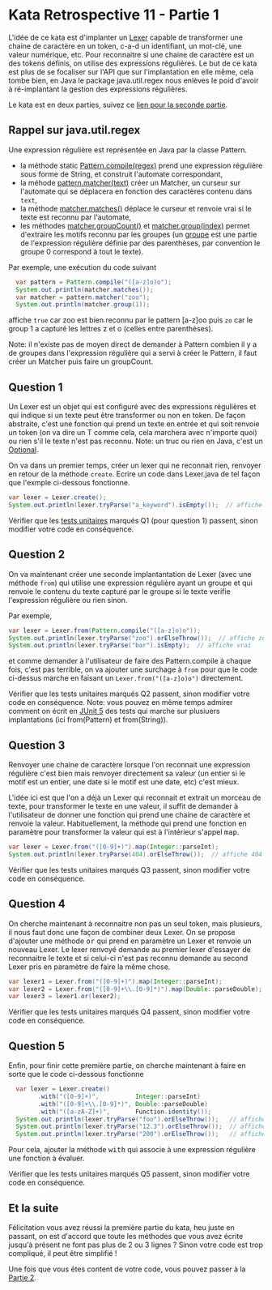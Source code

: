 # Kata Retrospective 11 - Partie 1

L'idée de ce kata est d'implanter un [Lexer](https://en.wikipedia.org/wiki/Lexer) capable de transformer une chaine de caractère en un token, c-a-d un identifiant, un mot-clé, une valeur numérique, etc. Pour reconnaitre si une chaine de caractère est un des tokens définis, on utilise des expressions régulières. Le but de ce kata est plus de se focaliser sur l'API que sur l'implantation en elle même, cela tombe bien, en Java le package java.util.regex nous enlèves le poid d'avoir à ré-implantant la gestion des expressions régulières.

Le kata est en deux parties, suivez ce [lien pour la seconde partie](kata-part2.md).


## Rappel sur java.util.regex

Une expression régulière est représentée en Java par la classe Pattern.
- la méthode static [Pattern.compile(regex)](https://docs.oracle.com/en/java/javase/11/docs/api/java.base/java/util/regex/Pattern.html#compile(java.lang.String)) prend une expression régulière sous forme de String, et construit l'automate correspondant,
- la méhode [pattern.matcher(text)](https://docs.oracle.com/en/java/javase/11/docs/api/java.base/java/util/regex/Pattern.html#matcher(java.lang.CharSequence)) créer un Matcher, un curseur sur l'automate qui se déplacera en fonction des caractères contenu dans `text`,
- la méthode [matcher.matches()](https://docs.oracle.com/en/java/javase/11/docs/api/java.base/java/util/regex/Matcher.html#matches()) déplace le curseur et renvoie vrai si le texte est reconnu par l'automate,
- les méthodes [matcher.groupCount()](https://docs.oracle.com/en/java/javase/11/docs/api/java.base/java/util/regex/Matcher.html#groupCount()) et [matcher.group(index)](https://docs.oracle.com/en/java/javase/11/docs/api/java.base/java/util/regex/Matcher.html#group(int)) permet d'extraire les motifs reconnu par les groupes (un [groupe](https://docs.oracle.com/en/java/javase/11/docs/api/java.base/java/util/regex/Pattern.html#cg) est une partie de l'expression régulière définie par des parenthèses, par convention le groupe 0 correspond à tout le texte).

Par exemple, une exécution du code suivant
```java
  var pattern = Pattern.compile("([a-z]o)o");
  System.out.println(matcher.matches());
  var matcher = pattern.matcher("zoo");
  System.out.println(matcher.group(1));
``` 
affiche `true` car zoo est bien reconnu par le pattern [a-z]oo puis `zo` car le group 1 a capturé les lettres z et o (celles entre parenthèses).

Note: il n'existe pas de moyen direct de demander à Pattern combien il y a de groupes dans l'expression régulière qui a servi à créer le Pattern, il faut créer un Matcher puis faire un groupCount.


## Question 1

Un Lexer est un objet qui est configuré avec des expressions régulières et qui indique si un texte peut être transformer ou non en token.
De façon abstraite, c'est une fonction qui prend un texte en entrée et qui soit renvoie un token (on va dire un T comme cela, cela marchera avec n'importe quoi) ou rien s'il le texte n'est pas reconnu.
Note: un truc ou rien en Java, c'est un [Optional](https://docs.oracle.com/en/java/javase/11/docs/api/java.base/java/util/Optional.html).

On va dans un premier temps, créer un lexer qui ne reconnait rien, renvoyer en retour de la méthode `create`.
Ecrire un code dans Lexer.java de tel façon que l'exmple ci-dessous fonctionne. 
```java
var lexer = Lexer.create();
System.out.println(lexer.tryParse("a_keyword").isEmpty());  // affiche true  
```

Vérifier que les [tests unitaires](https://github.com/forax/kata-restrospective-11/blob/master/src/test/java/fr/umlv/lexer/LexerTest.java) marqués Q1 (pour question 1) passent, sinon modifier votre code en conséquence.


## Question 2

On va maintenant créer une seconde implantantation de Lexer (avec une méthode `from`) qui utilise une expression régulière ayant un groupe et
qui renvoie le contenu du texte capturé par le groupe si le texte verifie l'expression régulière ou rien sinon.

Par exemple,
```java
var lexer = Lexer.from(Pattern.compile("([a-z]o)o"));
System.out.println(lexer.tryParse("zoo").orElseThrow());  // affiche zo
System.out.println(lexer.tryParse("bar").isEmpty);  // affiche vrai
```

et comme demander à l'utilisateur de faire des Pattern.compile à chaque fois, c'est pas terrible, on va ajouter une surchage à `from`
pour que le code ci-dessus marche en faisant un `Lexer.from("([a-z]o)o")` directement.

Vérifier que les tests unitaires marqués Q2 passent, sinon modifier votre code en conséquence.
Note: vous pouvez en même temps admirer comment on écrit en [JUnit 5](https://junit.org/junit5/docs/current/user-guide/#writing-tests-parameterized-tests) des tests qui marche sur plusiuers implantations (ici from(Pattern) et from(String)).


## Question 3

Renvoyer une chaine de caractère lorsque l'on reconnait une expression régulière c'est bien mais renvoyer directement sa valeur
(un entier si le motif est un entier, une date si le motif est une date, etc) c'est mieux.

L'idée ici est que l'on a déjà un Lexer qui reconnait et extrait un morceau de texte, pour transformer le texte en une valeur,
il suffit de demander à l'utilisateur de donner une fonction qui prend une chaine de caractère et renvoie la valeur.
Habituellement, la méthode qui prend une fonction en paramètre pour transformer la valeur qui est à l'intérieur s'appel <tt>map</tt>.

```java
var lexer = Lexer.from("([0-9]+)").map(Integer::parseInt);
System.out.println(lexer.tryParse(404).orElseThrow());  // affiche 404 (sous forme d'Integer)
```

Vérifier que les tests unitaires marqués Q3 passent, sinon modifier votre code en conséquence.


## Question 4

On cherche maintenant à reconnaitre non pas un seul token, mais plusieurs, il nous faut donc une façon de combiner deux Lexer.
On se propose d'ajouter une méthode <tt>or</tt> qui prend en paramètre un Lexer et renvoie un nouveau Lexer.
Le lexer renvoyé demande au premier lexer d'essayer de reconnaitre le texte et
si celui-ci n'est pas reconnu demande au second Lexer pris en paramètre de faire la même chose. 

```java
var lexer1 = Lexer.from("([0-9]+)").map(Integer::parseInt);
var lexer2 = Lexer.from("([0-9]+\\.[0-9]*)").map(Double::parseDouble);
var lexer3 = lexer1.or(lexer2);
```

Vérifier que les tests unitaires marqués Q4 passent, sinon modifier votre code en conséquence.


## Question 5

Enfin, pour finir cette première partie, on cherche maintenant à faire en sorte que le code ci-dessous fonctionne
```java
  var lexer = Lexer.create()
        .with("([0-9]+)",          Integer::parseInt)
        .with("([0-9]+\\.[0-9]*)", Double::parseDouble)
        .with("([a-zA-Z]+)",       Function.identity());
  System.out.println(lexer.tryParse("foo").orElseThrow());   // affiche la chaine foo
  System.out.println(lexer.tryParse("12.3").orElseThrow());  // affiche la valeur flottante 12.3
  System.out.println(lexer.tryParse("200").orElseThrow());   // affiche la valeur entière 200
```

Pour cela, ajouter la méthode <tt>with</tt> qui associe à une expression régulière une fonction à évaluer.

Vérifier que les tests unitaires marqués Q5 passent, sinon modifier votre code en conséquence.


## Et la suite

Félicitation vous avez réussi la première partie du kata, heu juste en passant, on est d'accord que toute les méthodes
que vous avez écrite jusqu'à présent ne font pas plus de 2 ou 3 lignes ?
Sinon votre code est trop compliqué, il peut être simplifié !

Une fois que vous êtes content de votre code, vous pouvez passer à la [Partie 2](kata-part2.md).

